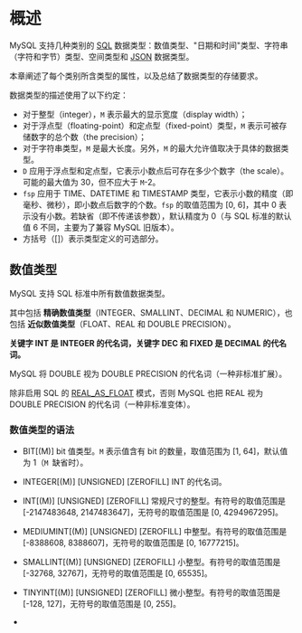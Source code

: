 # 概述





MySQL 支持几种类别的 [SQL](https://dev.mysql.com/doc/refman/8.0/en/glossary.html#glos_sql) 数据类型：数值类型、"日期和时间"类型、字符串（字符和字节）类型、空间类型和 [JSON](https://dev.mysql.com/doc/refman/8.0/en/json.html) 数据类型。

本章阐述了每个类别所含类型的属性，以及总结了数据类型的存储要求。

数据类型的描述使用了以下约定：

- 对于整型（integer），`M` 表示最大的显示宽度（display width）；
- 对于浮点型（floating-point）和定点型（fixed-point）类型，`M` 表示可被存储数字的总个数（the precision）；
- 对于字符串类型，`M` 是最大长度。另外，`M` 的最大允许值取决于具体的数据类型。
- `D` 应用于浮点型和定点型，它表示小数点后可存在多少个数字（the scale）。可能的最大值为 30，但不应大于 `M`-2。
- `fsp` 应用于 TIME、DATETIME 和 TIMESTAMP 类型，它表示小数的精度（即毫秒、微秒），即小数点后数字的个数。`fsp` 的取值范围为 [0, 6]，其中 0 表示没有小数。若缺省（即不传递该参数），默认精度为 0（与 SQL 标准的默认值 6 不同，主要为了兼容 MySQL 旧版本）。
- 方括号（[]）表示类型定义的可选部分。





## 数值类型

MySQL 支持 SQL 标准中所有数值数据类型。

其中包括 **精确数值类型**（INTEGER、SMALLINT、DECIMAL 和 NUMERIC），也包括 **近似数值类型**（FLOAT、REAL 和 DOUBLE PRECISION）。

**关键字 INT 是 INTEGER 的代名词，关键字 DEC 和 FIXED 是 DECIMAL 的代名词。**

MySQL 将 DOUBLE 视为 DOUBLE PRECISION 的代名词（一种非标准扩展）。

除非启用 SQL 的 [REAL_AS_FLOAT](https://dev.mysql.com/doc/refman/8.0/en/sql-mode.html#sqlmode_real_as_float) 模式，否则 MySQL 也把 REAL 视为 DOUBLE PRECISION 的代名词（一种非标准变体）。





### 数值类型的语法



- BIT[(M)]
  bit 值类型。`M` 表示值含有 bit 的数量，取值范围为 [1, 64]，默认值为 1（`M `缺省时）。



- INTEGER[(M)] [UNSIGNED] [ZEROFILL]
  INT 的代名词。

- INT[(M)] [UNSIGNED] [ZEROFILL]
  常规尺寸的整型。有符号的取值范围是 [-2147483648, 2147483647]，无符号的取值范围是 [0, 4294967295]。
- MEDIUMINT[(M)] [UNSIGNED] [ZEROFILL]
  中整型。有符号的取值范围是 [-8388608, 8388607]，无符号的取值范围是 [0, 16777215]。
- SMALLINT[(M)] [UNSIGNED] [ZEROFILL]
  小整型。有符号的取值范围是 [-32768, 32767]，无符号的取值范围是 [0, 65535]。
- TINYINT[(M)] [UNSIGNED] [ZEROFILL]
  微小整型。有符号的取值范围是 [-128, 127]，无符号的取值范围是 [0, 255]。
- 





